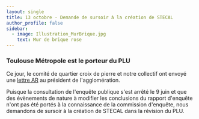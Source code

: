 ```yaml
---
layout: single
title: 13 octobre - Demande de sursoir à la création de STECAL
author_profile: false
sidebar:
  - image: Illustration_MurBrique.jpg
    text: Mur de brique rose
---
```


### Toulouse Métropole est le porteur du PLU

Ce jour, le comité de quartier croix de pierre et notre collectif ont envoyé une [lettre AR]({{site.url}}/assets/Sursoir_RevisionPlu_Stecal.pdf)
au président de l'agglomération.

Puisque la consultation de l'enquête publique s'est arrêté le 9 juin et que des évènements de nature à
modifier les conclusions du rapport d'enquête n'ont pas été portés à la connaissance de la commission
d'enquête, nous demandons de sursoir à la création de STECAL dans la révision du PLU.
